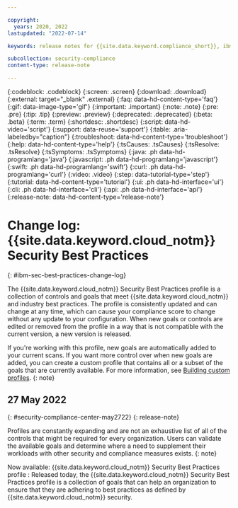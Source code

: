 ```yaml
---

copyright:
  years: 2020, 2022
lastupdated: "2022-07-14"

keywords: release notes for {{site.data.keyword.compliance_short}}, ibm security best practices, profile changes, enhancements, fixes, improvements

subcollection: security-compliance
content-type: release-note

---
```


{:codeblock: .codeblock}
{:screen: .screen}
{:download: .download}
{:external: target="_blank" .external}
{:faq: data-hd-content-type='faq'}
{:gif: data-image-type='gif'}
{:important: .important}
{:note: .note}
{:pre: .pre}
{:tip: .tip}
{:preview: .preview}
{:deprecated: .deprecated}
{:beta: .beta}
{:term: .term}
{:shortdesc: .shortdesc}
{:script: data-hd-video='script'}
{:support: data-reuse='support'}
{:table: .aria-labeledby="caption"}
{:troubleshoot: data-hd-content-type='troubleshoot'}
{:help: data-hd-content-type='help'}
{:tsCauses: .tsCauses}
{:tsResolve: .tsResolve}
{:tsSymptoms: .tsSymptoms}
{:java: .ph data-hd-programlang='java'}
{:javascript: .ph data-hd-programlang='javascript'}
{:swift: .ph data-hd-programlang='swift'}
{:curl: .ph data-hd-programlang='curl'}
{:video: .video}
{:step: data-tutorial-type='step'}
{:tutorial: data-hd-content-type='tutorial'}
{:ui: .ph data-hd-interface='ui'}
{:cli: .ph data-hd-interface='cli'}
{:api: .ph data-hd-interface='api'}
{:release-note: data-hd-content-type='release-note'}

# Change log: {{site.data.keyword.cloud_notm}} Security Best Practices
{: #ibm-sec-best-practices-change-log}

The {{site.data.keyword.cloud_notm}} Security Best Practices profile is a collection of controls and goals that meet {{site.data.keyword.cloud_notm}} and industry best practices. The profile is consistently updated and can change at any time, which can cause your compliance score to change without any update to your configuration. When new goals or controls are edited or removed from the profile in a way that is not compatible with the current version, a new version is released.


If you're working with this profile, new goals are automatically added to your current scans. If you want more control over when new goals are added, you can create a custom profile that contains all or a subset of the goals that are currently available. For more information, see [Building custom profiles](/docs/security-compliance?topic=security-compliance-custom-profiles).
{: note}

## 27 May 2022
{: #security-compliance-center-may2722}
{: release-note}

Profiles are constantly expanding and are not an exhaustive list of all of the controls that might be required for every organization. Users can validate the available goals and determine where a need to supplement their workloads with other security and compliance measures exists.
{: note}

Now available: {{site.data.keyword.cloud_notm}} Security Best Practices profile
:    Released today, the {{site.data.keyword.cloud_notm}} Security Best Practices profile is a collection of goals that can help an organization to ensure that they are adhering to best practices as defined by {{site.data.keyword.cloud_notm}} security.

